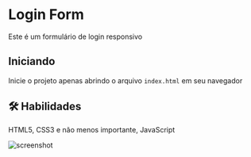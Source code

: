 
# Login Form

Este é um formulário de login responsivo

## Iniciando

Inicie o projeto apenas abrindo o arquivo `index.html` em seu navegador



## 🛠 Habilidades
HTML5, CSS3 e não menos importante, JavaScript


![screenshot](https://user-images.githubusercontent.com/37091987/151710309-99920946-ed2e-47cc-98a8-0fd62bc348ba.jpg)

